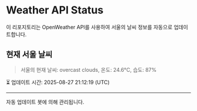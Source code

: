 
# Weather API Status

이 리포지토리는 OpenWeather API를 사용하여 서울의 날씨 정보를 자동으로 업데이트합니다.

## 현재 서울 날씨
> 서울의 현재 날씨: overcast clouds, 온도: 24.6°C, 습도: 87%

⏳ 업데이트 시간: 2025-08-27 21:12:19 (UTC)

---
자동 업데이트 봇에 의해 관리됩니다.
